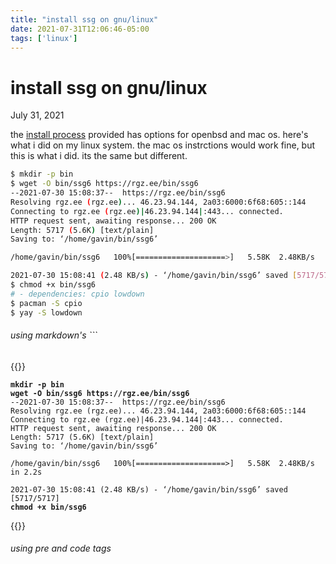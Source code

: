 ```yaml
---
title: "install ssg on gnu/linux"
date: 2021-07-31T12:06:46-05:00
tags: ['linux']
---
```

# install ssg on gnu/linux
July 31, 2021

the [install process](https://www.romanzolotarev.com/ssg.html) provided has options for openbsd and mac os. here's what i did on my linux system. the mac os instrctions would work fine, but this is what i did. its the same but different.

```bash 
$ mkdir -p bin  
$ wget -O bin/ssg6 https://rgz.ee/bin/ssg6  
--2021-07-30 15:08:37--  https://rgz.ee/bin/ssg6
Resolving rgz.ee (rgz.ee)... 46.23.94.144, 2a03:6000:6f68:605::144
Connecting to rgz.ee (rgz.ee)|46.23.94.144|:443... connected.
HTTP request sent, awaiting response... 200 OK
Length: 5717 (5.6K) [text/plain]
Saving to: ‘/home/gavin/bin/ssg6’

/home/gavin/bin/ssg6   100%[====================>]   5.58K  2.48KB/s    in 2.2s    

2021-07-30 15:08:41 (2.48 KB/s) - ‘/home/gavin/bin/ssg6’ saved [5717/5717]
$ chmod +x bin/ssg6  
# - dependencies: cpio lowdown 
$ pacman -S cpio
$ yay -S lowdown
```
###### using markdown's ```
{{<rawhtml>}} 
<pre><code><strong>mkdir -p bin</strong>  
<strong>wget -O bin/ssg6 https://rgz.ee/bin/ssg6</strong>  
--2021-07-30 15:08:37--  https://rgz.ee/bin/ssg6
Resolving rgz.ee (rgz.ee)... 46.23.94.144, 2a03:6000:6f68:605::144
Connecting to rgz.ee (rgz.ee)|46.23.94.144|:443... connected.
HTTP request sent, awaiting response... 200 OK
Length: 5717 (5.6K) [text/plain]
Saving to: ‘/home/gavin/bin/ssg6’

/home/gavin/bin/ssg6   100%[====================>]   5.58K  2.48KB/s    in 2.2s    

2021-07-30 15:08:41 (2.48 KB/s) - ‘/home/gavin/bin/ssg6’ saved [5717/5717]
<strong>chmod +x bin/ssg6</strong>
</code></pre>
{{</rawhtml>}} 
###### using pre and code tags
